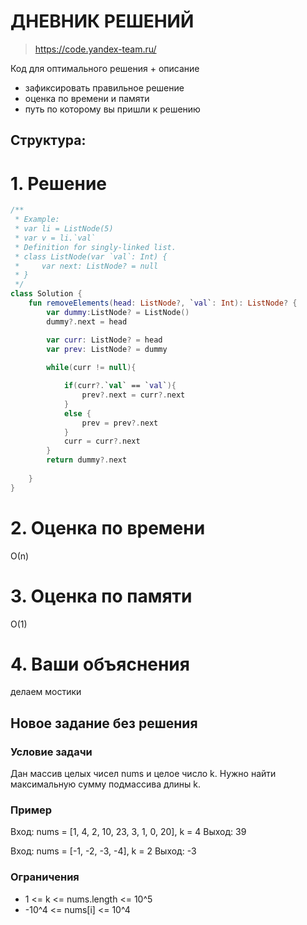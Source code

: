 # ДНЕВНИК РЕШЕНИЙ

> https://code.yandex-team.ru/ 

Код для оптимального решения + описание 

- зафиксировать правильное решение
- оценка по времени и памяти
- путь по которому вы пришли к решению


## Структура:

# 1. Решение

```kotlin
/**
 * Example:
 * var li = ListNode(5)
 * var v = li.`val`
 * Definition for singly-linked list.
 * class ListNode(var `val`: Int) {
 *     var next: ListNode? = null
 * }
 */
class Solution {
    fun removeElements(head: ListNode?, `val`: Int): ListNode? {
        var dummy:ListNode? = ListNode()
        dummy?.next = head

        var curr: ListNode? = head 
        var prev: ListNode? = dummy
        
        while(curr != null){

            if(curr?.`val` == `val`){
                prev?.next = curr?.next   
            }
            else {
                prev = prev?.next
            }
            curr = curr?.next
        }
        return dummy?.next
        
    }
}
```


# 2. Оценка по времени
О(n)

# 3. Оценка по памяти
O(1)

# 4. Ваши объяснения
делаем мостики

## Новое задание без решения

### Условие задачи

Дан массив целых чисел nums и целое число k. Нужно найти максимальную сумму подмассива длины k.

### Пример

Вход: nums = [1, 4, 2, 10, 23, 3, 1, 0, 20], k = 4
Выход: 39

Вход: nums = [-1, -2, -3, -4], k = 2
Выход: -3

### Ограничения

* 1 <= k <= nums.length <= 10^5
* -10^4 <= nums[i] <= 10^4

